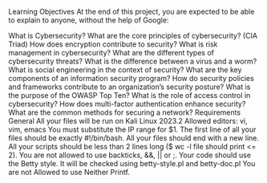 Learning Objectives
At the end of this project, you are expected to be able to explain to anyone, without the help of Google:

What is Cybersecurity?
What are the core principles of cybersecurity? (CIA Triad)
How does encryption contribute to security?
What is risk management in cybersecurity?
What are the different types of cybersecurity threats?
What is the difference between a virus and a worm?
What is social engineering in the context of security?
What are the key components of an information security program?
How do security policies and frameworks contribute to an organization’s security posture?
What is the purpose of the OWASP Top Ten?
What is the role of access control in cybersecurity?
How does multi-factor authentication enhance security?
What are the common methods for securing a network?
Requirements
General
All your files will be run on Kali Linux 2023.2
Allowed editors: vi, vim, emacs
You must substitute the IP range for $1.
The first line of all your files should be exactly #!/bin/bash.
All your files should end with a new line.
All your scripts should be less than 2 lines long ($ wc -l file should print <= 2).
You are not allowed to use backticks, &&, || or ;.
Your code should use the Betty style. It will be checked using betty-style.pl and betty-doc.pl
You are not Allowed to use Neither Printf.